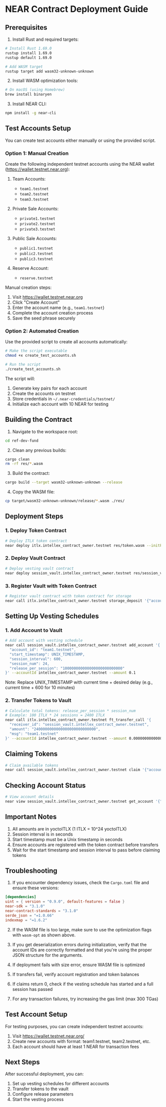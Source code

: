 # NEAR Contract Deployment Guide

## Prerequisites

1. Install Rust and required targets:
```bash
# Install Rust 1.69.0
rustup install 1.69.0
rustup default 1.69.0

# Add WASM target
rustup target add wasm32-unknown-unknown
```

2. Install WASM optimization tools:
```bash
# On macOS (using Homebrew)
brew install binaryen
```

3. Install NEAR CLI:
```bash
npm install -g near-cli
```

## Test Accounts Setup

You can create test accounts either manually or using the provided script.

### Option 1: Manual Creation
Create the following independent testnet accounts using the NEAR wallet (https://wallet.testnet.near.org):

1. Team Accounts:
   - `team1.testnet`
   - `team2.testnet`
   - `team3.testnet`

2. Private Sale Accounts:
   - `private1.testnet`
   - `private2.testnet`
   - `private3.testnet`

3. Public Sale Accounts:
   - `public1.testnet`
   - `public2.testnet`
   - `public3.testnet`

4. Reserve Account:
   - `reserve.testnet`

Manual creation steps:
1. Visit https://wallet.testnet.near.org
2. Click "Create Account"
3. Enter the account name (e.g., `team1.testnet`)
4. Complete the account creation process
5. Save the seed phrase securely

### Option 2: Automated Creation
Use the provided script to create all accounts automatically:

```bash
# Make the script executable
chmod +x create_test_accounts.sh

# Run the script
./create_test_accounts.sh
```

The script will:
1. Generate key pairs for each account
2. Create the accounts on testnet
3. Store credentials in `~/.near-credentials/testnet/`
4. Initialize each account with 10 NEAR for testing

## Building the Contract

1. Navigate to the workspace root:
```bash
cd ref-dev-fund
```

2. Clean any previous builds:
```bash
cargo clean
rm -rf res/*.wasm
```

3. Build the contract:
```bash
cargo build --target wasm32-unknown-unknown --release
```

4. Copy the WASM file:
```bash
cp target/wasm32-unknown-unknown/release/*.wasm ./res/
```

## Deployment Steps

### 1. Deploy Token Contract
```bash
# Deploy ITLX token contract
near deploy itlx.intellex_contract_owner.testnet res/token.wasm --initFunction 'new' --initArgs '{"owner_id": "intellex_contract_owner.testnet"}' --accountId intellex_contract_owner.testnet
```

### 2. Deploy Vault Contract
```bash
# Deploy vesting vault contract
near deploy session_vault.intellex_contract_owner.testnet res/session_vault.wasm --initFunction 'new' --initArgs '{"owner_id": "intellex_contract_owner.testnet", "token_id": "itlx.intellex_contract_owner.testnet"}' --accountId intellex_contract_owner.testnet
```

### 3. Register Vault with Token Contract
```bash
# Register vault contract with token contract for storage
near call itlx.intellex_contract_owner.testnet storage_deposit '{"account_id": "session_vault.intellex_contract_owner.testnet"}' --accountId intellex_contract_owner.testnet --amount 0.00125
```

## Setting Up Vesting Schedules

### 1. Add Account to Vault
```bash
# Add account with vesting schedule
near call session_vault.intellex_contract_owner.testnet add_account '{
  "account_id": "team1.testnet",
  "start_timestamp": UNIX_TIMESTAMP,
  "session_interval": 600,
  "session_num": 24,
  "release_per_session": "100000000000000000000000000"
}' --accountId intellex_contract_owner.testnet --amount 0.1
```
Note: Replace UNIX_TIMESTAMP with current time + desired delay (e.g., current time + 600 for 10 minutes)

### 2. Transfer Tokens to Vault
```bash
# Calculate total tokens: release_per_session * session_num
# Example: 100 ITLX * 24 sessions = 2400 ITLX
near call itlx.intellex_contract_owner.testnet ft_transfer_call '{
  "receiver_id": "session_vault.intellex_contract_owner.testnet",
  "amount": "2400000000000000000000000000",
  "msg": "team1.testnet"
}' --accountId intellex_contract_owner.testnet --amount 0.000000000000000000000001 --gas 100000000000000
```

## Claiming Tokens
```bash
# Claim available tokens
near call session_vault.intellex_contract_owner.testnet claim '{"account_id": "team1.testnet"}' --accountId team1.testnet --gas 100000000000000
```

## Checking Account Status
```bash
# View account details
near view session_vault.intellex_contract_owner.testnet get_account '{"account_id": "team1.testnet"}'
```

## Important Notes
1. All amounts are in yoctoITLX (1 ITLX = 10^24 yoctoITLX)
2. Session interval is in seconds
3. Start timestamp must be a Unix timestamp in seconds
4. Ensure accounts are registered with the token contract before transfers
5. Wait for the start timestamp and session interval to pass before claiming tokens

## Troubleshooting

1. If you encounter dependency issues, check the `Cargo.toml` file and ensure these versions:
```toml
[dependencies]
uint = { version = "0.9.0", default-features = false }
near-sdk = "3.1.0"
near-contract-standards = "3.1.0"
serde_json = "=1.0.66"
indexmap = "=1.6.2"
```

2. If the WASM file is too large, make sure to use the optimization flags with `wasm-opt` as shown above.

3. If you get deserialization errors during initialization, verify that the account IDs are correctly formatted and that you're using the proper JSON structure for the arguments.

4. If deployment fails with size error, ensure WASM file is optimized
5. If transfers fail, verify account registration and token balances
6. If claims return 0, check if the vesting schedule has started and a full session has passed
7. For any transaction failures, try increasing the gas limit (max 300 TGas)

## Test Account Setup
For testing purposes, you can create independent testnet accounts:
1. Visit https://wallet.testnet.near.org/
2. Create new accounts with format: team1.testnet, team2.testnet, etc.
3. Each account should have at least 1 NEAR for transaction fees

## Next Steps

After successful deployment, you can:
1. Set up vesting schedules for different accounts
2. Transfer tokens to the vault
3. Configure release parameters
4. Start the vesting process 